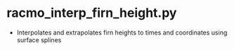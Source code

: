 racmo_interp_firn_height.py
===========================

- Interpolates and extrapolates firn heights to times and coordinates using surface splines
